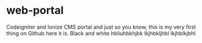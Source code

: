 # web-portal
Codeigniter and Ionize CMS portal
and just so you know, this is my very first thing on Github
here it is. Black and white
hbliuhbkhjbk lkjhbkljhbl lkjhblkjbhl 
